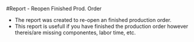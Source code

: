 #Report - Reopen Finished Prod. Order
- The report was created to re-open an finished production order.
- This report is usefull if you have finished the production order however thereis/are missing componentes, labor time, etc.
